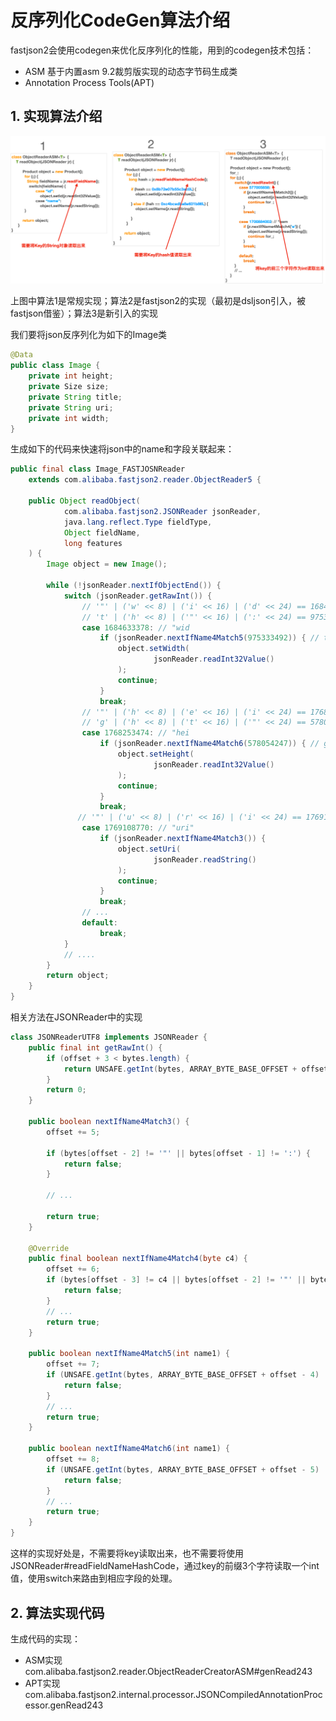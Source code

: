 # 反序列化CodeGen算法介绍
fastjson2会使用codegen来优化反序列化的性能，用到的codegen技术包括：
* ASM 基于内置asm 9.2裁剪版实现的动态字节码生成类
* Annotation Process Tools(APT)

## 1. 实现算法介绍

![image](reader_codegen_01.png)

上图中算法1是常规实现；算法2是fastjson2的实现（最初是dsljson引入，被fastjson借鉴）；算法3是新引入的实现

我们要将json反序列化为如下的Image类
```java
@Data
public class Image {
    private int height;
    private Size size;
    private String title;
    private String uri;
    private int width;
}
```

生成如下的代码来快速将json中的name和字段关联起来：
```java
public final class Image_FASTJOSNReader
    extends com.alibaba.fastjson2.reader.ObjectReader5 {

    public Object readObject(
            com.alibaba.fastjson2.JSONReader jsonReader,
            java.lang.reflect.Type fieldType,
            Object fieldName,
            long features
    ) {
        Image object = new Image();

        while (!jsonReader.nextIfObjectEnd()) {
            switch (jsonReader.getRawInt()) {
                // '"' | ('w' << 8) | ('i' << 16) | ('d' << 24) == 1684633378
                // 't' | ('h' << 8) | ('"' << 16) | (':' << 24) == 975333492
                case 1684633378: // "wid
                    if (jsonReader.nextIfName4Match5(975333492)) { // th":
                        object.setWidth(
                                jsonReader.readInt32Value()
                        );
                        continue;
                    }
                    break;
                // '"' | ('h' << 8) | ('e' << 16) | ('i' << 24) == 1768253474
                // 'g' | ('h' << 8) | ('t' << 16) | ('"' << 24) == 578054247
                case 1768253474: // "hei
                    if (jsonReader.nextIfName4Match6(578054247)) { // ght"
                        object.setHeight(
                                jsonReader.readInt32Value()
                        );
                        continue;
                    }
                    break;
               // '"' | ('u' << 8) | ('r' << 16) | ('i' << 24) == 1769108770
                case 1769108770: // "uri"
                    if (jsonReader.nextIfName4Match3()) {
                        object.setUri(
                                jsonReader.readString()
                        );
                        continue;
                    }
                    break;
                // ...
                default:
                    break;
            }
            // ....
        }
        return object;
    }
}
```

相关方法在JSONReader中的实现
```java
class JSONReaderUTF8 implements JSONReader {
    public final int getRawInt() {
        if (offset + 3 < bytes.length) {
            return UNSAFE.getInt(bytes, ARRAY_BYTE_BASE_OFFSET + offset - 1);
        }
        return 0;
    }

    public boolean nextIfName4Match3() {
        offset += 5;

        if (bytes[offset - 2] != '"' || bytes[offset - 1] != ':') {
            return false;
        }

        // ...

        return true;
    }

    @Override
    public final boolean nextIfName4Match4(byte c4) {
        offset += 6;
        if (bytes[offset - 3] != c4 || bytes[offset - 2] != '"' || bytes[offset - 1] != ':') {
            return false;
        }
        // ...
        return true;
    }
    
    public boolean nextIfName4Match5(int name1) {
        offset += 7;
        if (UNSAFE.getInt(bytes, ARRAY_BYTE_BASE_OFFSET + offset - 4) != name1) {
            return false;
        }
        // ...
        return true;
    }
    
    public boolean nextIfName4Match6(int name1) {
        offset += 8;
        if (UNSAFE.getInt(bytes, ARRAY_BYTE_BASE_OFFSET + offset - 5) != name1 || bytes[offset - 1] != ':') {
            return false;
        }
        // ...
        return true;
    }
}
```

这样的实现好处是，不需要将key读取出来，也不需要将使用JSONReader#readFieldNameHashCode，通过key的前缀3个字符读取一个int值，使用switch来路由到相应字段的处理。

## 2. 算法实现代码
生成代码的实现：
* ASM实现 com.alibaba.fastjson2.reader.ObjectReaderCreatorASM#genRead243
* APT实现 com.alibaba.fastjson2.internal.processor.JSONCompiledAnnotationProcessor.genRead243



